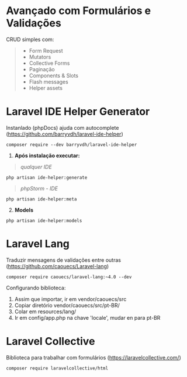# Avançado com Formulários e Validações
CRUD simples com:
> - Form Request
> - Mutators
> - Collective Forms
> - Paginação
> - Components & Slots
> - Flash messages
> - Helper assets

# Laravel IDE Helper Generator
Instanlado (phpDocs) ajuda com autocomplete (https://github.com/barryvdh/laravel-ide-helper)

`composer require --dev barryvdh/laravel-ide-helper`

1. **Após instalação executar:**

>*qualquer IDE*

`php artisan ide-helper:generate`

>*phpStorm - IDE*

`php artisan ide-helper:meta`

2. **Models**

`php artisan ide-helper:models`

# Laravel Lang
Traduzir mensagens de validações entre outras (https://github.com/caouecs/Laravel-lang)

`composer require caouecs/laravel-lang:~4.0 --dev`

Configurando biblioteca:

1. Assim que importar, ir em vendor/caouecs/src
2. Copiar diretório vendor/caouecs/src/pt-BR/
3. Colar em resources/lang/
4. Ir em config/app.php na chave 'locale', mudar en para pt-BR

# Laravel Collective
Biblioteca para trabalhar com formulários (https://laravelcollective.com/)

`composer require laravelcollective/html`